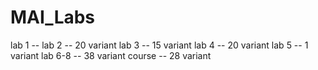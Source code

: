 # MAI_Labs

lab 1 --
lab 2 -- 20 variant
lab 3 -- 15 variant
lab 4 -- 20 variant
lab 5 -- 1 variant
lab 6-8 -- 38 variant
course -- 28 variant
